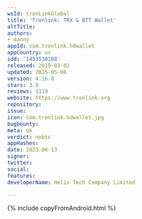 ```yaml
---
wsId: tronLinkGlobal
title: 'Tronlink: TRX & BTT Wallet'
altTitle: 
authors:
- danny
appId: com.tronlink.hdwallet
appCountry: us
idd: '1453530188'
released: 2019-03-02
updated: 2025-05-06
version: 4.16.0
stars: 3.9
reviews: 1119
website: https://www.tronlink.org
repository: 
issue: 
icon: com.tronlink.hdwallet.jpg
bugbounty: 
meta: ok
verdict: nobtc
appHashes: 
date: 2023-06-13
signer: 
twitter: 
social: 
features: 
developerName: Helix Tech Company Limited

---
```


{% include copyFromAndroid.html %}
